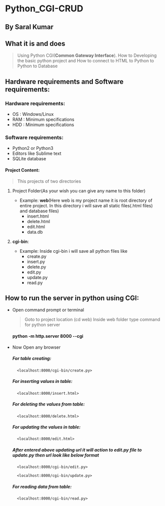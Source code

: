 # Python_CGI-CRUD

## By Saral Kumar

## What it is and does

> Using Python CGI(**Common Gateway Interface**). How to Developing the basic python project and How to connect to HTML to Python to Python to Database

## Hardware requirements and Software requirements:

### Hardware requirements:

- OS  : Windows/Linux
- RAM : Minimum specifications
- HDD : Minimum specifications

### Software requirements:

- Python2 or Python3
- Editors like Sublime text
- SQLite database

#### Project Content:

> This projects of two directories
1. Project Folder(As your wish you can give any name to this folder)
   - Example: **web**(Here web is my project name it is root directory of entire project. In this directory i will save all static files(.html files) and database files)
     - insert.html
     - delete.html
     - edit.html
     - data.db

2. **cgi-bin**:
   - Example: Inside cgi-bin i will save all python files like
   	 - create.py
   	 - insert.py
   	 - delete.py
   	 - edit.py
   	 - update.py
   	 - read.py

## How to run the server in python using CGI:
   - Open command prompt or terminal
   		> Goto to project location (cd web)
   		> Inside web folder type command for python server

   		#### python -m http.server 8000 --cgi

   - Now Open any browser
   	 ##### For table creating:
   		   <localhost:8000/cgi-bin/create.py>

   	 ##### For inserting values in table:
   		   <localhost:8000/insert.html>

   	 ##### For deleting the values from table:
   		   <localhost:8000/delete.html>

   	 ##### For updating the values in table:
   		   <localhost:8000/edit.html>

   	 ##### After entered above updating url it will action to **edit.py** file to **update.py** then url look like below format
   		   <localhost:8000/cgi-bin/edit.py>

   		   <localhost:8000/cgi-bin/update.py>

   	 ##### For reading data from table:
   		   <localhost:8000/cgi-bin/read.py>






